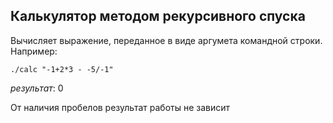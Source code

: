 ## Калькулятор методом рекурсивного спуска

Вычисляет выражение, переданное в виде аргумета командной строки. 
Например:

    ./calc "-1+2*3 - -5/-1"
*результат*: 0

От наличия пробелов результат работы не зависит


